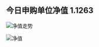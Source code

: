 ## 今日申购单位净值 1.1263

![净值走势](https://github.com/kanuha/BTC/blob/master/%E6%AF%8F%E6%97%A5%E5%87%80%E5%80%BC/pic/%E5%8D%95%E4%BD%8D%E5%87%80%E5%80%BCline.png)

![净值](https://github.com/kanuha/BTC/blob/master/%E6%AF%8F%E6%97%A5%E5%87%80%E5%80%BC/pic/%E5%9F%BA%E9%87%9120191027.jpg)
